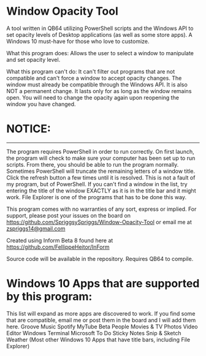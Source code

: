 # Window Opacity Tool
A tool written in QB64 utilizing PowerShell scripts and the Windows API to set opacity levels of Desktop applications (as well as some store apps). A Windows 10 must-have for those who love to customize.

What this program does:
Allows the user to select a window to manipulate and set opacity level.

What this program can't do:
It can't filter out programs that are not compatible and can't force a window to accept opacity changes. The window must already be compatible through the Windows API. It is also NOT a permanent change. It lasts only for as long as the window remains open. You will need to change the opacity again upon reopening the window you have changed.

# NOTICE:
----------------------------------
The program requires PowerShell in order to run correctly. On first launch, the program will check to make sure your computer has been set up to run scripts. From there, you should be able to run the program normally. Sometimes PowerShell will truncate the remaining letters of a window title. Click the refresh button a few times until it is resolved. This is not a fault of my program, but of PowerShell. If you can't find a window in the list, try entering the title of the window EXACTLY as it is in the title bar and it might work. File Explorer is one of the programs that has to be done this way.

This program comes with no warranties of any sort, express or implied.
For support, please post your issues on the board on https://github.com/SpriggsySpriggs/Window-Opacity-Tool or email me at zspriggs14@gmail.com

Created using Inform Beta 8 found here at https://github.com/FellippeHeitor/InForm

Source code will be available in the repository. Requires QB64 to compile.


# Windows 10 Apps that are supported by this program:
This list will expand as more apps are discovered to work. If you find some that are compatible, email me or post them in the board and I will add them here.
Groove Music
Spotify
MyTube Beta
People
Movies & TV
Photos
Video Editor
Windows Terminal
Microsoft To Do
Sticky Notes
Snip & Sketch
Weather
(Most other Windows 10 Apps that have title bars, including File Explorer)
